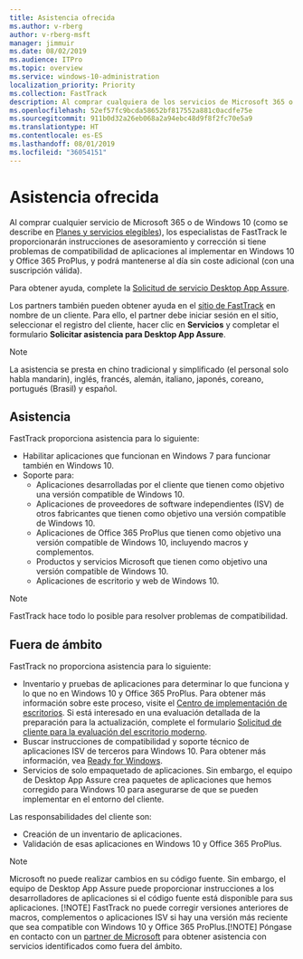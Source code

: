 ```yaml
---
title: Asistencia ofrecida
ms.author: v-rberg
author: v-rberg-msft
manager: jimmuir
ms.date: 08/02/2019
ms.audience: ITPro
ms.topic: overview
ms.service: windows-10-administration
localization_priority: Priority
ms.collection: FastTrack
description: Al comprar cualquiera de los servicios de Microsoft 365 o de Windows 10, los especialistas de FastTrack le proporcionarán ayuda con el asesoramiento y la corrección para implementar en Windows 10 y Office 365 ProPlus y mantenerse al día sin costo adicional (con una suscripción válida).
ms.openlocfilehash: 52ef57fc9bcda58652bf817552a881c0acdfe75e
ms.sourcegitcommit: 911b0d32a26eb068a2a94ebc48d9f8f2fc70e5a9
ms.translationtype: HT
ms.contentlocale: es-ES
ms.lasthandoff: 08/01/2019
ms.locfileid: "36054151"
---
```

# <a name="assistance-offered"></a>Asistencia ofrecida  

Al comprar cualquier servicio de Microsoft 365 o de Windows 10 (como se describe en [Planes y servicios elegibles](M365-eligible-services-and-plans.md)), los especialistas de FastTrack le proporcionarán instrucciones de asesoramiento y corrección si tiene problemas de compatibilidad de aplicaciones al implementar en Windows 10 y Office 365 ProPlus, y podrá mantenerse al día sin coste adicional (con una suscripción válida).

Para obtener ayuda, complete la [Solicitud de servicio Desktop App Assure](https://go.microsoft.com/fwlink/?linkid=2022721).

Los partners también pueden obtener ayuda en el [sitio de FastTrack](https://go.microsoft.com/fwlink/?linkid=780698) en nombre de un cliente. Para ello, el partner debe iniciar sesión en el sitio, seleccionar el registro del cliente, hacer clic en **Servicios** y completar el formulario **Solicitar asistencia para Desktop App Assure**.

> [!NOTE]
> La asistencia se presta en chino tradicional y simplificado (el personal solo habla mandarín), inglés, francés, alemán, italiano, japonés, coreano, portugués (Brasil) y español. 

## <a name="assistance"></a>Asistencia

FastTrack proporciona asistencia para lo siguiente:
- Habilitar aplicaciones que funcionan en Windows 7 para funcionar también en Windows 10.
- Soporte para:
    - Aplicaciones desarrolladas por el cliente que tienen como objetivo una versión compatible de Windows 10.
    - Aplicaciones de proveedores de software independientes (ISV) de otros fabricantes que tienen como objetivo una versión compatible de Windows 10.
    - Aplicaciones de Office 365 ProPlus que tienen como objetivo una versión compatible de Windows 10, incluyendo macros y complementos.
    - Productos y servicios Microsoft que tienen como objetivo una versión compatible de Windows 10.
    - Aplicaciones de escritorio y web de Windows 10.
> [!NOTE]
> FastTrack hace todo lo posible para resolver problemas de compatibilidad. 

## <a name="out-of-scope"></a>Fuera de ámbito

FastTrack no proporciona asistencia para lo siguiente:
- Inventario y pruebas de aplicaciones para determinar lo que funciona y lo que no en Windows 10 y Office 365 ProPlus. Para obtener más información sobre este proceso, visite el [Centro de implementación de escritorios](https://go.microsoft.com/fwlink/?linkid=2080140). Si está interesado en una evaluación detallada de la preparación para la actualización, complete el formulario [Solicitud de cliente para la evaluación del escritorio moderno](https://go.microsoft.com/fwlink/?linkid=2053818).
- Buscar instrucciones de compatibilidad y soporte técnico de aplicaciones ISV de terceros para Windows 10. Para obtener más información, vea [Ready for Windows](https://go.microsoft.com/fwlink/?linkid=2054580).
- Servicios de solo empaquetado de aplicaciones. Sin embargo, el equipo de Desktop App Assure crea paquetes de aplicaciones que hemos corregido para Windows 10 para asegurarse de que se pueden implementar en el entorno del cliente.

Las responsabilidades del cliente son:
- Creación de un inventario de aplicaciones.
- Validación de esas aplicaciones en Windows 10 y Office 365 ProPlus.
> [!NOTE]
> Microsoft no puede realizar cambios en su código fuente. Sin embargo, el equipo de Desktop App Assure puede proporcionar instrucciones a los desarrolladores de aplicaciones si el código fuente está disponible para sus aplicaciones. [!NOTE]
> FastTrack no puede corregir versiones anteriores de macros, complementos o aplicaciones ISV si hay una versión más reciente que sea compatible con Windows 10 y Office 365 ProPlus.[!NOTE]
> Póngase en contacto con un [partner de Microsoft](https://go.microsoft.com/fwlink/?linkid=2080150) para obtener asistencia con servicios identificados como fuera del ámbito.
